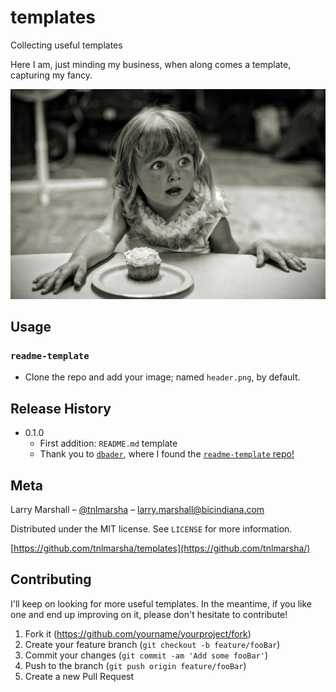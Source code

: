 # templates
Collecting useful templates
<!-- 
[![NPM Version][npm-image]][npm-url]
[![Build Status][travis-image]][travis-url]
[![Downloads Stats][npm-downloads]][npm-url]
 -->
Here I am, just minding my business, when along comes a template, capturing my fancy.

![](lucky.jpg)
<!-- 
## Installation

OS X & Linux:

```sh
npm install my-crazy-module --save
```

Windows:

```sh
edit autoexec.bat
```
 -->
## Usage

### `readme-template`
* Clone the repo and add your image; named `header.png`, by default. 

<!-- ## Development setup

Describe how to install all development dependencies and how to run an automated test-suite of some kind. Potentially do this for multiple platforms.

```sh
make install
npm test
``` -->

## Release History

* 0.1.0
    * First addition: `README.md` template
    * Thank you to [`dbader`](https://github.com/dbader), where I found the [`readme-template` repo!](https://github.com/dbader/readme-template)

## Meta

Larry Marshall – [@tnlmarsha](https://www.linkedin.com/in/tnlmarsha/) – larry.marshall@bicindiana.com

Distributed under the MIT license. See ``LICENSE`` for more information.

[https://github.com/tnlmarsha/templates](https://github.com/tnlmarsha/)

## Contributing

I'll keep on looking for more useful templates. In the meantime, if you like one and end up improving on it, please don't hesitate to contribute!

1. Fork it (<https://github.com/yourname/yourproject/fork>)
2. Create your feature branch (`git checkout -b feature/fooBar`)
3. Commit your changes (`git commit -am 'Add some fooBar'`)
4. Push to the branch (`git push origin feature/fooBar`)
5. Create a new Pull Request

<!-- ### Some Example Markdown link & img dfn's
[npm-image]: https://img.shields.io/npm/v/datadog-metrics.svg?style=flat-square
[npm-url]: https://npmjs.org/package/datadog-metrics
[npm-downloads]: https://img.shields.io/npm/dm/datadog-metrics.svg?style=flat-square
[travis-image]: https://img.shields.io/travis/dbader/node-datadog-metrics/master.svg?style=flat-square
[travis-url]: https://travis-ci.org/dbader/node-datadog-metrics
[wiki]: https://github.com/yourname/yourproject/wiki -->
